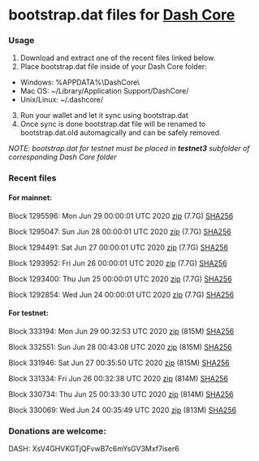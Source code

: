 # bootstrap.dat files for [Dash Core](https://github.com/dashpay/dash)

### Usage

1. Download and extract one of the recent files linked below.
2. Place bootstrap.dat file inside of your Dash Core folder:
 - Windows: %APPDATA%\DashCore\
 - Mac OS: ~/Library/Application Support/DashCore/
 - Unix/Linux: ~/.dashcore/
3. Run your wallet and let it sync using bootstrap.dat
4. Once sync is done bootstrap.dat file will be renamed to bootstrap.dat.old automagically and can be safely removed.

_NOTE: bootstrap.dat for testnet must be placed in **testnet3** subfolder of corresponding Dash Core folder_

### Recent files

#### For mainnet:

Block 1295596: Mon Jun 29 00:00:01 UTC 2020 [zip](https://dash-bootstrap.ams3.digitaloceanspaces.com/mainnet/2020-06-29/bootstrap.dat.zip) (7.7G) [SHA256](https://dash-bootstrap.ams3.digitaloceanspaces.com/mainnet/2020-06-29/sha256.txt)

Block 1295047: Sun Jun 28 00:00:01 UTC 2020 [zip](https://dash-bootstrap.ams3.digitaloceanspaces.com/mainnet/2020-06-28/bootstrap.dat.zip) (7.7G) [SHA256](https://dash-bootstrap.ams3.digitaloceanspaces.com/mainnet/2020-06-28/sha256.txt)

Block 1294491: Sat Jun 27 00:00:01 UTC 2020 [zip](https://dash-bootstrap.ams3.digitaloceanspaces.com/mainnet/2020-06-27/bootstrap.dat.zip) (7.7G) [SHA256](https://dash-bootstrap.ams3.digitaloceanspaces.com/mainnet/2020-06-27/sha256.txt)

Block 1293952: Fri Jun 26 00:00:01 UTC 2020 [zip](https://dash-bootstrap.ams3.digitaloceanspaces.com/mainnet/2020-06-26/bootstrap.dat.zip) (7.7G) [SHA256](https://dash-bootstrap.ams3.digitaloceanspaces.com/mainnet/2020-06-26/sha256.txt)

Block 1293400: Thu Jun 25 00:00:01 UTC 2020 [zip](https://dash-bootstrap.ams3.digitaloceanspaces.com/mainnet/2020-06-25/bootstrap.dat.zip) (7.7G) [SHA256](https://dash-bootstrap.ams3.digitaloceanspaces.com/mainnet/2020-06-25/sha256.txt)

Block 1292854: Wed Jun 24 00:00:01 UTC 2020 [zip](https://dash-bootstrap.ams3.digitaloceanspaces.com/mainnet/2020-06-24/bootstrap.dat.zip) (7.7G) [SHA256](https://dash-bootstrap.ams3.digitaloceanspaces.com/mainnet/2020-06-24/sha256.txt)


#### For testnet:

Block 333194: Mon Jun 29 00:32:53 UTC 2020 [zip](https://dash-bootstrap.ams3.digitaloceanspaces.com/testnet/2020-06-29/bootstrap.dat.zip) (815M) [SHA256](https://dash-bootstrap.ams3.digitaloceanspaces.com/testnet/2020-06-29/sha256.txt)

Block 332551: Sun Jun 28 00:43:08 UTC 2020 [zip](https://dash-bootstrap.ams3.digitaloceanspaces.com/testnet/2020-06-28/bootstrap.dat.zip) (815M) [SHA256](https://dash-bootstrap.ams3.digitaloceanspaces.com/testnet/2020-06-28/sha256.txt)

Block 331946: Sat Jun 27 00:35:50 UTC 2020 [zip](https://dash-bootstrap.ams3.digitaloceanspaces.com/testnet/2020-06-27/bootstrap.dat.zip) (815M) [SHA256](https://dash-bootstrap.ams3.digitaloceanspaces.com/testnet/2020-06-27/sha256.txt)

Block 331334: Fri Jun 26 00:32:38 UTC 2020 [zip](https://dash-bootstrap.ams3.digitaloceanspaces.com/testnet/2020-06-26/bootstrap.dat.zip) (814M) [SHA256](https://dash-bootstrap.ams3.digitaloceanspaces.com/testnet/2020-06-26/sha256.txt)

Block 330734: Thu Jun 25 00:33:30 UTC 2020 [zip](https://dash-bootstrap.ams3.digitaloceanspaces.com/testnet/2020-06-25/bootstrap.dat.zip) (814M) [SHA256](https://dash-bootstrap.ams3.digitaloceanspaces.com/testnet/2020-06-25/sha256.txt)

Block 330069: Wed Jun 24 00:35:49 UTC 2020 [zip](https://dash-bootstrap.ams3.digitaloceanspaces.com/testnet/2020-06-24/bootstrap.dat.zip) (813M) [SHA256](https://dash-bootstrap.ams3.digitaloceanspaces.com/testnet/2020-06-24/sha256.txt)


### Donations are welcome:

DASH: XsV4GHVKGTjQFvwB7c6mYsGV3Mxf7iser6
